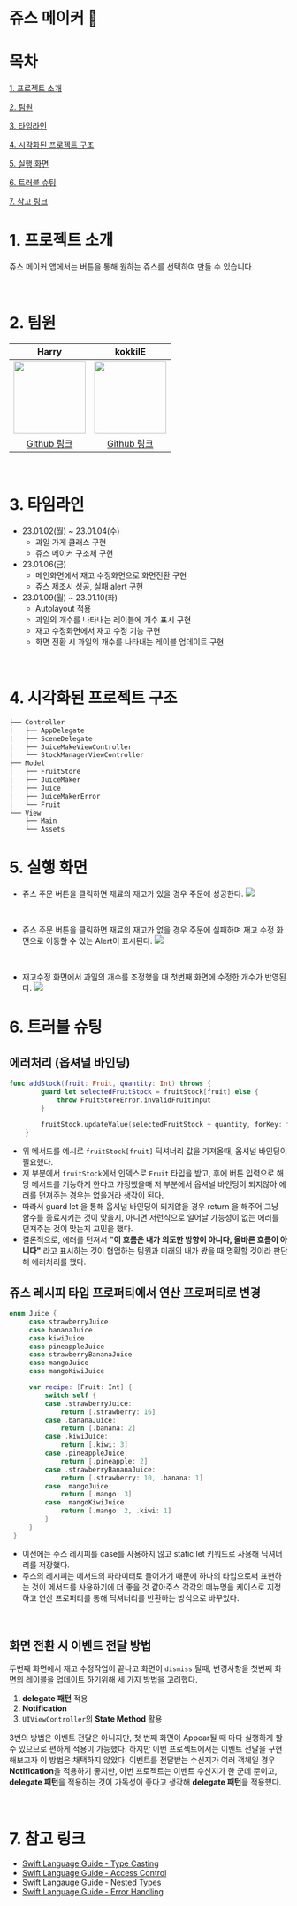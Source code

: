 # 쥬스 메이커 🧃

# 목차
[1. 프로젝트 소개](#1.-프로젝트-소개)

[2. 팀원](#2.-팀원)

[3. 타임라인](#3.-타임라인)

[4. 시각화된 프로젝트 구조](#4.-시각화된-프로젝트-구조)

[5. 실행 화면](#5.-실행-화면)

[6. 트러블 슈팅](#6.-트러블-슈팅)

[7. 참고 링크](##-7.-참고-링크)


# 1. 프로젝트 소개
쥬스 메이커 앱에서는 버튼을 통해 원하는 쥬스를 선택하여 만들 수 있습니다.

<br>

# 2. 팀원

| Harry | kokkilE  |
|:----:| :----: |
| <img src="https://i.imgur.com/BYdaDjU.png" width="130" height="130"/> | <img src="https://i.imgur.com/4I8bNFT.png" width="130" height="130"/>     |
| [Github 링크](https://github.com/HarryHyeon) |[Github 링크](https://github.com/kokkilE) |

<br>

# 3. 타임라인

- 23.01.02(월) ~ 23.01.04(수)
    - 과일 가게 클래스 구현
    - 쥬스 메이커 구조체 구현
- 23.01.06(금)
    - 메인화면에서 재고 수정화면으로 화면전환 구현
    - 쥬스 제조시 성공, 실패 alert 구현
- 23.01.09(월) ~ 23.01.10(화)
    - Autolayout 적용
    - 과일의 개수를 나타내는 레이블에 개수 표시 구현
    - 재고 수정화면에서 재고 수정 기능 구현
    - 화면 전환 시 과일의 개수를 나타내는 레이블 업데이트 구현

<br>

# 4. 시각화된 프로젝트 구조
``` swift
├── Controller
|   ├── AppDelegate
|   ├── SceneDelegate
|   ├── JuiceMakeViewController
|   └── StockManagerViewController
├── Model
|   ├── FruitStore
|   ├── JuiceMaker
|   ├── Juice
|   ├── JuiceMakerError
|   └── Fruit
└── View
    ├── Main
    └── Assets
```
# 5. 실행 화면

- 쥬스 주문 버튼을 클릭하면 재료의 재고가 있을 경우 주문에 성공한다.
![](https://i.imgur.com/5GIKKbh.gif)

<br>

- 쥬스 주문 버튼을 클릭하면 재료의 재고가 없을 경우 주문에 실패하며 재고 수정 화면으로 이동할 수 있는 Alert이 표시된다.
![](https://i.imgur.com/tsQtEZr.gif)

<br>

- 재고수정 화면에서 과일의 개수를 조정했을 때 첫번째 화면에 수정한 개수가 반영된다.
![](https://i.imgur.com/0HwtU9I.gif)


# 6. 트러블 슈팅
 
## 에러처리 (옵셔널 바인딩)
```swift
func addStock(fruit: Fruit, quantity: Int) throws {
        guard let selectedFruitStock = fruitStock[fruit] else {
            throw FruitStoreError.invalidFruitInput
        }
        
        fruitStock.updateValue(selectedFruitStock + quantity, forKey: fruit)
    }
```
- 위 메서드를 예시로 `fruitStock[fruit]` 딕셔너리 값을 가져올때, 옵셔널 바인딩이 필요했다.
- 저 부분에서 `fruitStock`에서 인덱스로 `Fruit` 타입을 받고, 후에 버튼 입력으로 해당 메서드를 기능하게 한다고 가정했을때 저 부분에서 옵셔널 바인딩이 되지않아 에러를 던져주는 경우는 없을거라 생각이 된다.
- 따라서 guard let 을 통해 옵셔널 바인딩이 되지않을 경우 return 을 해주어 그냥 함수를 종료시키는 것이 맞을지, 아니면 저런식으로 일어날 가능성이 없는 에러를 던져주는 것이 맞는지 고민을 했다.
- 결론적으로, 에러를 던져서 **"이 흐름은 내가 의도한 방향이 아니다, 올바른 흐름이 아니다"** 라고 표시하는 것이 협업하는 팀원과 미래의 내가 봤을 때 명확할 것이라 판단해 에러처리를 했다.

## 쥬스 레시피 타입 프로퍼티에서 연산 프로퍼티로 변경
``` swift
enum Juice {
     case strawberryJuice
     case bananaJuice
     case kiwiJuice
     case pineappleJuice
     case strawberryBananaJuice
     case mangoJuice
     case mangoKiwiJuice

     var recipe: [Fruit: Int] {
         switch self {
         case .strawberryJuice:
             return [.strawberry: 16]
         case .bananaJuice:
             return [.banana: 2]
         case .kiwiJuice:
             return [.kiwi: 3]
         case .pineappleJuice:
             return [.pineapple: 2]
         case .strawberryBananaJuice:
             return [.strawberry: 10, .banana: 1]
         case .mangoJuice:
             return [.mango: 3]
         case .mangoKiwiJuice:
             return [.mango: 2, .kiwi: 1]
         }
     }
 }
```
- 이전에는 주스 레시피를 case를 사용하지 않고 static let 키워드로 사용해 딕셔너리를 저장했다.
- 주스의 레시피는 메서드의 파라미터로 들어가기 때문에 하나의 타입으로써 표현하는 것이 메서드를 사용하기에 더 좋을 것 같아주스 각각의 메뉴명을 케이스로 지정하고 연산 프로퍼티를 통해 딕셔너리를 반환하는 방식으로 바꾸었다.

<br>

## 화면 전환 시 이벤트 전달 방법
두번째 화면에서 재고 수정작업이 끝나고 화면이 `dismiss` 될때, 변경사항을 첫번째 화면의 레이블을 업데이트 하기위해 세 가지 방법을 고려했다.

1. **delegate 패턴** 적용
2. **Notification**
3. `UIViewController`의 **State Method** 활용

3번의 방법은 이벤트 전달은 아니지만, 첫 번째 화면이 Appear될 때 마다 실행하게 할 수 있으므로 편하게 적용이 가능했다. 하지만 이번 프로젝트에서는 이벤트 전달을 구현해보고자 이 방법은 채택하지 않았다.
이벤트를 전달받는 수신지가 여러 객체일 경우 **Notification**을 적용하기 좋지만, 이번 프로젝트는 이벤트 수신지가 한 군데 뿐이고, **delegate 패턴**을 적용하는 것이 가독성이 좋다고 생각해 **delegate 패턴**을 적용했다.

<br>

# 7. 참고 링크
- [Swift Language Guide - Type Casting](https://docs.swift.org/swift-book/LanguageGuide/TypeCasting.html)
- [Swift Language Guide - Access Control](https://docs.swift.org/swift-book/LanguageGuide/AccessControl.html)
- [Swift Langauge Guide - Nested Types](https://docs.swift.org/swift-book/LanguageGuide/NestedTypes.html)
- [Swift Language Guide - Error Handling](https://docs.swift.org/swift-book/LanguageGuide/ErrorHandling.html)
